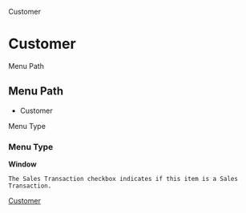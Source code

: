 
Customer
# Customer



Menu Path
## Menu Path



- Customer

Menu Type
### Menu Type

**Window**

```
The Sales Transaction checkbox indicates if this item is a Sales Transaction.
```

[Customer](../../functional-guide/window/window-customer.md)
